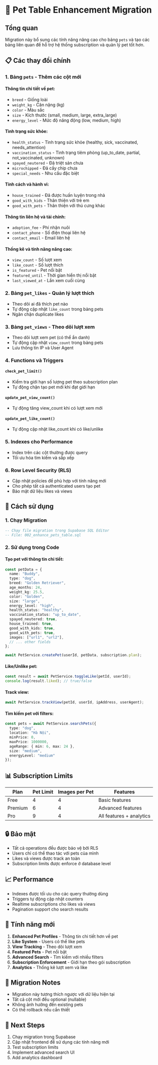 # 🐾 Pet Table Enhancement Migration

## Tổng quan
Migration này bổ sung các tính năng nâng cao cho bảng `pets` và tạo các bảng liên quan để hỗ trợ hệ thống subscription và quản lý pet tốt hơn.

## 📋 Các thay đổi chính

### 1. **Bảng `pets` - Thêm các cột mới**

#### Thông tin chi tiết về pet:
- `breed` - Giống loài
- `weight_kg` - Cân nặng (kg)
- `color` - Màu sắc
- `size` - Kích thước (small, medium, large, extra_large)
- `energy_level` - Mức độ năng động (low, medium, high)

#### Tình trạng sức khỏe:
- `health_status` - Tình trạng sức khỏe (healthy, sick, vaccinated, needs_attention)
- `vaccination_status` - Tình trạng tiêm phòng (up_to_date, partial, not_vaccinated, unknown)
- `spayed_neutered` - Đã triệt sản chưa
- `microchipped` - Đã cấy chip chưa
- `special_needs` - Nhu cầu đặc biệt

#### Tính cách và hành vi:
- `house_trained` - Đã được huấn luyện trong nhà
- `good_with_kids` - Thân thiện với trẻ em
- `good_with_pets` - Thân thiện với thú cưng khác

#### Thông tin liên hệ và tài chính:
- `adoption_fee` - Phí nhận nuôi
- `contact_phone` - Số điện thoại liên hệ
- `contact_email` - Email liên hệ

#### Thống kê và tính năng nâng cao:
- `view_count` - Số lượt xem
- `like_count` - Số lượt thích
- `is_featured` - Pet nổi bật
- `featured_until` - Thời gian hiển thị nổi bật
- `last_viewed_at` - Lần xem cuối cùng

### 2. **Bảng `pet_likes` - Quản lý lượt thích**
- Theo dõi ai đã thích pet nào
- Tự động cập nhật `like_count` trong bảng pets
- Ngăn chặn duplicate likes

### 3. **Bảng `pet_views` - Theo dõi lượt xem**
- Theo dõi lượt xem pet (có thể ẩn danh)
- Tự động cập nhật `view_count` trong bảng pets
- Lưu thông tin IP và User Agent

### 4. **Functions và Triggers**

#### `check_pet_limit()`
- Kiểm tra giới hạn số lượng pet theo subscription plan
- Tự động chặn tạo pet mới khi đạt giới hạn

#### `update_pet_view_count()`
- Tự động tăng view_count khi có lượt xem mới

#### `update_pet_like_count()`
- Tự động cập nhật like_count khi có like/unlike

### 5. **Indexes cho Performance**
- Index trên các cột thường được query
- Tối ưu hóa tìm kiếm và sắp xếp

### 6. **Row Level Security (RLS)**
- Cập nhật policies để phù hợp với tính năng mới
- Cho phép tất cả authenticated users tạo pet
- Bảo mật dữ liệu likes và views

## 🚀 Cách sử dụng

### 1. **Chạy Migration**
```sql
-- Chạy file migration trong Supabase SQL Editor
-- File: 002_enhance_pets_table.sql
```

### 2. **Sử dụng trong Code**

#### Tạo pet với thông tin chi tiết:
```typescript
const petData = {
  name: "Buddy",
  type: "dog",
  breed: "Golden Retriever",
  age_months: 24,
  weight_kg: 25.5,
  color: "Golden",
  size: "large",
  energy_level: "high",
  health_status: "healthy",
  vaccination_status: "up_to_date",
  spayed_neutered: true,
  house_trained: true,
  good_with_kids: true,
  good_with_pets: true,
  images: ["url1", "url2"],
  // ... other fields
};

await PetService.createPet(userId, petData, subscription.plan);
```

#### Like/Unlike pet:
```typescript
const result = await PetService.toggleLike(petId, userId);
console.log(result.liked); // true/false
```

#### Track view:
```typescript
await PetService.trackView(petId, userId, ipAddress, userAgent);
```

#### Tìm kiếm pet với filters:
```typescript
const pets = await PetService.searchPets({
  type: "dog",
  location: "Hà Nội",
  minPrice: 0,
  maxPrice: 1000000,
  ageRange: { min: 6, max: 24 },
  size: "medium",
  energyLevel: "medium"
});
```

## 📊 Subscription Limits

| Plan | Pet Limit | Images per Pet | Features |
|------|-----------|----------------|----------|
| Free | 4 | 4 | Basic features |
| Premium | 6 | 4 | Advanced features |
| Pro | 9 | 4 | All features + analytics |

## 🔒 Bảo mật

- Tất cả operations đều được bảo vệ bởi RLS
- Users chỉ có thể thao tác với pets của mình
- Likes và views được track an toàn
- Subscription limits được enforce ở database level

## 📈 Performance

- Indexes được tối ưu cho các query thường dùng
- Triggers tự động cập nhật counters
- Realtime subscriptions cho likes và views
- Pagination support cho search results

## 🎯 Tính năng mới

1. **Enhanced Pet Profiles** - Thông tin chi tiết hơn về pet
2. **Like System** - Users có thể like pets
3. **View Tracking** - Theo dõi lượt xem
4. **Featured Pets** - Pet nổi bật
5. **Advanced Search** - Tìm kiếm với nhiều filters
6. **Subscription Enforcement** - Giới hạn theo gói subscription
7. **Analytics** - Thống kê lượt xem và like

## 🔄 Migration Notes

- Migration này tương thích ngược với dữ liệu hiện tại
- Tất cả cột mới đều optional (nullable)
- Không ảnh hưởng đến existing pets
- Có thể rollback nếu cần thiết

## 📝 Next Steps

1. Chạy migration trong Supabase
2. Cập nhật frontend để sử dụng các tính năng mới
3. Test subscription limits
4. Implement advanced search UI
5. Add analytics dashboard
